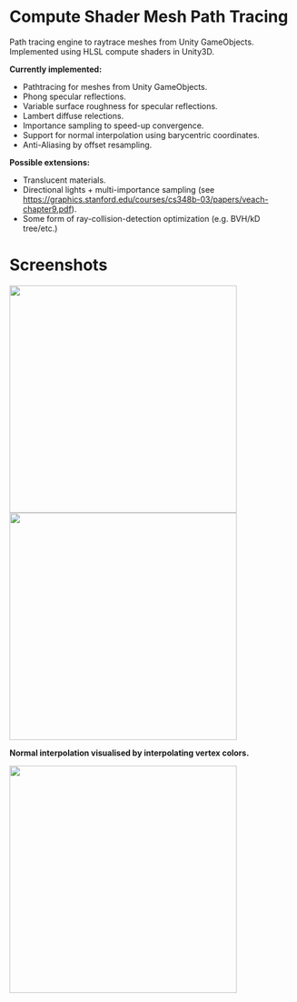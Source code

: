 # Compute Shader Mesh Path Tracing
Path tracing engine to raytrace meshes from Unity GameObjects. Implemented using HLSL compute shaders in Unity3D.

**Currently implemented:**
<!--- - Pathtracing for perfect planes and spheres. -->
- Pathtracing for meshes from Unity GameObjects.
- Phong specular reflections.
- Variable surface roughness for specular reflections.
- Lambert diffuse relections.
- Importance sampling to speed-up convergence.
- Support for normal interpolation using barycentric coordinates.
- Anti-Aliasing by offset resampling.

**Possible extensions:**
- Translucent materials.
- Directional lights + multi-importance sampling (see https://graphics.stanford.edu/courses/cs348b-03/papers/veach-chapter9.pdf).
- Some form of ray-collision-detection optimization (e.g. BVH/kD tree/etc.)

# Screenshots

<img src="https://raw.github.com/akoreman/Compute-Shader-Mesh-Ray-Tracing/main/images/SpecReflections.PNG" width="400">  

<img src="https://raw.github.com/akoreman/Compute-Shader-Mesh-Ray-Tracing/main/images/RayScene.png" width="400">  

**Normal interpolation visualised by interpolating vertex colors.**


<img src="https://raw.github.com/akoreman/Compute-Shader-Mesh-Ray-Tracing/main/images/Interpolation.png" width="400">  
